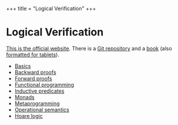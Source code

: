 +++
title = "Logical Verification"
+++

# Logical Verification

[This is the official website](https://lean-forward.github.io/logical-verification/2020/index.html).
There is a [Git repository](https://github.com/blanchette/logical_verification_2020) and a [book](https://github.com/blanchette/logical_verification_2020/raw/master/hitchhikers_guide.pdf) (also [formatted for tablets](https://github.com/blanchette/logical_verification_2020/raw/master/hitchhikers_guide_tablet.pdf)).

- [Basics](basics)
- [Backward proofs](backward-proofs/)
- [Forward proofs](forward-proofs/)
- [Functional programming](functional-programming/)
- [Inductive predicates](inductive-predicates/)
- [Monads](monads/)
- [Metaprogramming](metaprogramming/)
- [Operational semantics](operational-semantics/)
- [Hoare logic](hoare-logic/)
